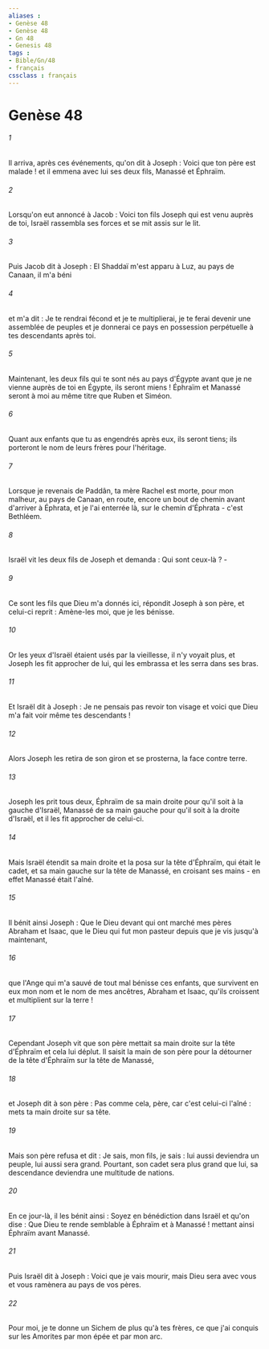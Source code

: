 ```yaml
---
aliases : 
- Genèse 48
- Genèse 48
- Gn 48
- Genesis 48
tags : 
- Bible/Gn/48
- français
cssclass : français
---
```


# Genèse 48

###### 1
Il arriva, après ces événements, qu'on dit à Joseph : Voici que ton père est malade ! et il emmena avec lui ses deux fils, Manassé et Éphraïm. 
###### 2
Lorsqu'on eut annoncé à Jacob : Voici ton fils Joseph qui est venu auprès de toi, Israël rassembla ses forces et se mit assis sur le lit. 
###### 3
Puis Jacob dit à Joseph : El Shaddaï m'est apparu à Luz, au pays de Canaan, il m'a béni 
###### 4
et m'a dit : Je te rendrai fécond et je te multiplierai, je te ferai devenir une assemblée de peuples et je donnerai ce pays en possession perpétuelle à tes descendants après toi. 
###### 5
Maintenant, les deux fils qui te sont nés au pays d'Égypte avant que je ne vienne auprès de toi en Égypte, ils seront miens ! Éphraïm et Manassé seront à moi au même titre que Ruben et Siméon. 
###### 6
Quant aux enfants que tu as engendrés après eux, ils seront tiens; ils porteront le nom de leurs frères pour l'héritage.
###### 7
Lorsque je revenais de Paddân, ta mère Rachel est morte, pour mon malheur, au pays de Canaan, en route, encore un bout de chemin avant d'arriver à Éphrata, et je l'ai enterrée là, sur le chemin d'Éphrata - c'est Bethléem. 
###### 8
Israël vit les deux fils de Joseph et demanda : Qui sont ceux-là ? - 
###### 9
Ce sont les fils que Dieu m'a donnés ici, répondit Joseph à son père, et celui-ci reprit : Amène-les moi, que je les bénisse. 
###### 10
Or les yeux d'Israël étaient usés par la vieillesse, il n'y voyait plus, et Joseph les fit approcher de lui, qui les embrassa et les serra dans ses bras. 
###### 11
Et Israël dit à Joseph : Je ne pensais pas revoir ton visage et voici que Dieu m'a fait voir même tes descendants ! 
###### 12
Alors Joseph les retira de son giron et se prosterna, la face contre terre.
###### 13
Joseph les prit tous deux, Éphraïm de sa main droite pour qu'il soit à la gauche d'Israël, Manassé de sa main gauche pour qu'il soit à la droite d'Israël, et il les fit approcher de celui-ci. 
###### 14
Mais Israël étendit sa main droite et la posa sur la tête d'Éphraïm, qui était le cadet, et sa main gauche sur la tête de Manassé, en croisant ses mains - en effet Manassé était l'aîné. 
###### 15
Il bénit ainsi Joseph : Que le Dieu devant qui ont marché mes pères Abraham et Isaac, que le Dieu qui fut mon pasteur depuis que je vis jusqu'à maintenant, 
###### 16
que l'Ange qui m'a sauvé de tout mal bénisse ces enfants, que survivent en eux mon nom et le nom de mes ancêtres, Abraham et Isaac, qu'ils croissent et multiplient sur la terre ! 
###### 17
Cependant Joseph vit que son père mettait sa main droite sur la tête d'Éphraïm et cela lui déplut. Il saisit la main de son père pour la détourner de la tête d'Éphraïm sur la tête de Manassé, 
###### 18
et Joseph dit à son père : Pas comme cela, père, car c'est celui-ci l'aîné : mets ta main droite sur sa tête. 
###### 19
Mais son père refusa et dit : Je sais, mon fils, je sais : lui aussi deviendra un peuple, lui aussi sera grand. Pourtant, son cadet sera plus grand que lui, sa descendance deviendra une multitude de nations. 
###### 20
En ce jour-là, il les bénit ainsi : Soyez en bénédiction dans Israël et qu'on dise : Que Dieu te rende semblable à Éphraïm et à Manassé ! mettant ainsi Éphraïm avant Manassé.
###### 21
Puis Israël dit à Joseph : Voici que je vais mourir, mais Dieu sera avec vous et vous ramènera au pays de vos pères. 
###### 22
Pour moi, je te donne un Sichem de plus qu'à tes frères, ce que j'ai conquis sur les Amorites par mon épée et par mon arc. 
